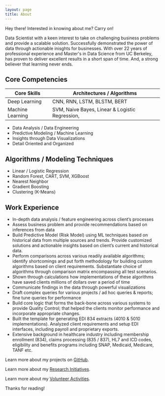 ```yaml
---
layout: page
title: About
---
```


<p class="message">
  Hey there! Interested in knowing about me?  Carry on!
</p>

Data Scientist with a keen interest to take on challenging business problems and provide a scalable solution.  Successfully demonstrated the power of data through actionable inisghts for businesses.  With over 22 years of professional experience and Master's in Data Science from UC Berkeley, has proven to deliver excellent results in a short span of time.  And, a strong believer that learning never ends.

## <strong>Core Competencies</strong>

| Core Skills      | Architectures / Algorithms  |
|------------------|-----------------------------|
| Deep Learning    | CNN, RNN, LSTM, BLSTM, BERT |
| Machine Learning | SVM, Naive Bayes, Linear & Logistic Regression, |

*	Data Analysis / Data Engineering
*	Predictive Modeling / Machine Learning
*	Insights through Data Visualizations
*	Detail Oriented and Organized


## <strong>Algorithms / Modeling Techniques</strong>
 
*	Linear / Logistic Regression
*	Random Forest, CART, SVM, XGBoost
*	Nearest Neighbor
*	Gradient Boosting
* Clustering (K-Means)


## <strong>Work Experience</strong>
*	In-depth data analysis / feature engineering across client’s processes
*	Assess business problem and provide recommendations based on inferences from data
*	Build Predictive Model (Risk Model) using ML techniques based on historical data from multiple sources and trends.  Provide customized solutions and actionable insights based on client’s current and historical data.
*	Perform comparisons across various readily available algorithms; identify shortcomings and put forth methodology for building custom algorithms based on client requirements.  Substantiate choice of algorithms through comparison matrix encompassing all test scenarios.
* Shown through calculations how implementations of these algorithms have saved clients millions of dollars over a period of time
*	Communicate findings in the data through powerful visualizations
*	Draft complex queries for various projects / ad hoc queries & reports; fine tune queries for performance
*	Build core logic that forms the back-bone across various systems to provide Quality Control; that helped the clients monitor performance and incorporate appropriate changes. 
*	Built the template for generating EDI 834 extracts (4010 & 5010 implementations).  Analyzed client requirements and setup EDI interfaces, including payroll and proprietary exports.
*	Extensive background in healthcare industry including membership enrollment (834), claims processing (835 / 837), HL7 and ICD codes, eligibility and benefits programs including SNAP, Medicaid, Medicare, TANF etc.

Learn more about my projects on [GitHub](https://github.com/susub31).

Learn more about my [Research Initiatives](/research).

Learn more about my [Volunteer Activities](/volunteer).

Thanks for reading!
